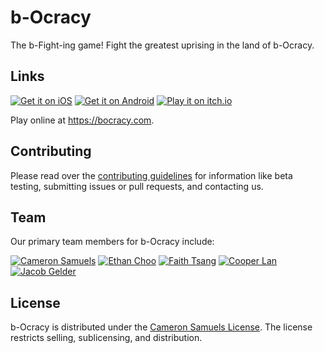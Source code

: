 # b-Ocracy
The b-Fight-ing game! Fight the greatest uprising in the land of b-Ocracy.
## Links
[![Get it on iOS](http://svgur.com/i/2Gm.svg)](https://bocracy.com/ios)
[![Get it on Android](http://svgur.com/i/2GC.svg)](https://bocracy.com/android)
[![Play it on itch.io](http://svgshare.com/i/2HM.svg)](https://bocracy.com/itch.io)

Play online at <https://bocracy.com>.
## Contributing
Please read over the [contributing guidelines](CONTRIBUTING.md) for information like beta testing, submitting issues or pull requests, and contacting us.
## Team
Our primary team members for b-Ocracy include:

<a href="http://cameronsamuels.com"><img src="https://git.io/v7fr7" title="Cameron Samuels" alt="Cameron Samuels"></a>
<a href="http://github.com/ethanchoo"><img src="https://git.io/v7frC" title="Ethan Choo" alt="Ethan Choo"></a>
<a href="http://github.com/faithtsang"><img src="https://git.io/v7frd" title="Faith Tsang" alt="Faith Tsang"></a>
<a href="http://github.com/cooperlan"><img src="https://git.io/v7frh" title="Cooper Lan" alt="Cooper Lan"></a>
<a href="http://github.com/jacobgelder"><img src="https://git.io/v7Joh" title="Jacob Gelder" alt="Jacob Gelder"></a>

## License
b-Ocracy is distributed under the [Cameron Samuels License](LICENSE). The license restricts selling, sublicensing, and distribution.
